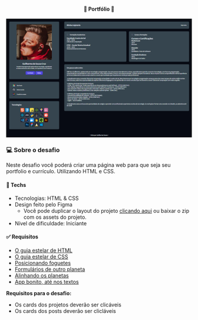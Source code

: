 <h4 align="center"> 
	🚀 Portfólio 🚀
</h4>

<p align="center" style="display: flex; align-items: flex-start; justify-content: center">
  <img alt="versão 1 do projeto" src="./assets/img/portfolio.png">
</p>  

### 💻 Sobre o desafio

Neste desafio você poderá criar uma página web para que seja seu portfolio e currículo. Utilizando HTML e CSS.

#### 🚀 Techs

- Tecnologias: HTML & CSS
- Design feito pelo Figma
    - Você pode duplicar o layout do projeto <a href="https://www.figma.com/file/4eE0riWBGxrH9IvswP29Dh/DD-%2F-Portfolio-(Copy)">clicando aqui</a> ou baixar o zip com os assets do projeto.
- Nível de dificuldade: Iniciante

#### ✅ Requisitos 

- [O guia estelar de HTML](https://app.rocketseat.com.br/node/o-guia-estelar-de-html)
- [O guia estelar de CSS](https://app.rocketseat.com.br/node/o-guia-estelar-de-css)
- [Posicionando foguetes](https://app.rocketseat.com.br/node/posicionando-foguetes)
- [Formulários de outro planeta](https://app.rocketseat.com.br/node/formularios-de-outro-planeta)
- [Alinhando os planetas](https://app.rocketseat.com.br/node/flexbox)
- [App bonito, até nos textos](https://app.rocketseat.com.br/node/flexbox)

**Requisitos para o desafio:**

- Os cards dos projetos deverão ser clicáveis
- Os cards dos posts deverão ser clicláveis
